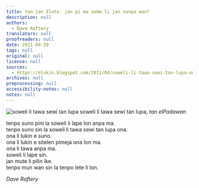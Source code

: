 ```yaml
---
title: tan jan Eloto. jan pi ma seme li jan nanpa wan?
description: null
authors:
  - Dave Raftery
translators: null
proofreaders: null
date: 2011-04-29
tags: null
original: null
license: null
sources:
  - https://olukin.blogspot.com/2011/04/soweli-li-tawa-sewi-tan-lupa-ona.html
archives: null
preprocessing: null
accessibility-notes: null
notes: null
---
```


<!-- "img_1923.jpg" by elPadawan (https://www.flickr.com/photos/elpadawan/2102792694/). CC BY -->
![soweli li tawa sewi tan lupa](https://live.staticflickr.com/2157/2102792694_2a947afb48_b.jpg)
soweli li tawa sewi tan lupa, *tan elPadawan*

tenpo suno pini la soweli li lape lon anpa ma.  \
tenpo suno sin la soweli li tawa sewi tan lupa ona.  \
ona li lukin e suno.  \
ona li lukin e sitelen pimeja ona lon ma.  \
ona li tawa anpa ma.  \
soweli li lape sin.  \
jan mute li pilin ike.  \
tenpo mun wan sin la tenpo lete li lon.

*Dave Raftery*
